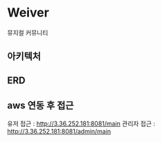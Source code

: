 # Weiver
뮤지컬 커뮤니티 

## 아키텍처

## ERD


## aws 연동 후 접근
유저 접근 : http://3.36.252.181:8081/main
관리자 접근 : http://3.36.252.181:8081/admin/main